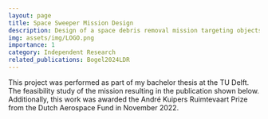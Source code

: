 ```yaml
---
layout: page
title: Space Sweeper Mission Design
description: Design of a space debris removal mission targeting objects of size 1-10cm.
img: assets/img/LOGO.png
importance: 1
category: Independent Research
related_publications: Bogel2024LDR
---
```


This project was performed as part of my bachelor thesis at the TU Delft. The feasibility study of the mission resulting in the publication shown below. Additionally, this work was awarded the André Kuipers Ruimtevaart Prize from the Dutch Aerospace Fund in November 2022.

<!-- <object data="{{ site.url }}{{ site.baseurl }}/assets/pdf/SpaceSweeperExecutiveSummary.pdf" width="1000" height="1000" type="application/pdf"></object> -->

